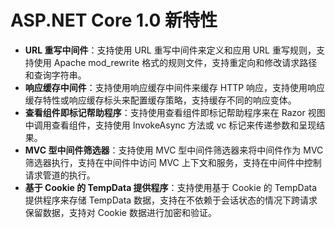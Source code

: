 # ASP.NET Core 1.0 新特性
 - **URL 重写中间件**：支持使用 URL 重写中间件来定义和应用 URL 重写规则，支持使用 Apache mod_rewrite 格式的规则文件，支持重定向和修改请求路径和查询字符串。
 - **响应缓存中间件**：支持使用响应缓存中间件来缓存 HTTP 响应，支持使用响应缓存特性或响应缓存标头来配置缓存策略，支持缓存不同的响应变体。
 - **查看组件即标记帮助程序**：支持使用查看组件即标记帮助程序来在 Razor 视图中调用查看组件，支持使用 InvokeAsync 方法或 vc 标记来传递参数和呈现结果。
 - **MVC 型中间件筛选器**：支持使用 MVC 型中间件筛选器来将中间件作为 MVC 筛选器执行，支持在中间件中访问 MVC 上下文和服务，支持在中间件中控制请求管道的执行。
 - **基于 Cookie 的 TempData 提供程序**：支持使用基于 Cookie 的 TempData 提供程序来存储 TempData 数据，支持在不依赖于会话状态的情况下跨请求保留数据，支持对 Cookie 数据进行加密和验证。